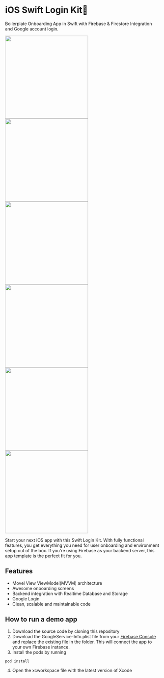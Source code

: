 # iOS Swift Login Kit📱

Boilerplate Onboarding App in Swift with Firebase & Firestore Integration and Google account login.

<p>
  <img src="https://user-images.githubusercontent.com/50784573/104917851-4ecf9600-59d7-11eb-9021-e0217a07ea1e.gif" Height=270/>
  <img src="https://user-images.githubusercontent.com/50784573/105037194-f8c72500-5aa0-11eb-8105-0426408ba1f0.png" Height=270/>
  <img src="https://user-images.githubusercontent.com/50784573/105037212-fe246f80-5aa0-11eb-8c05-497a2b0d10e4.png" Height=270/>
  <img src="https://user-images.githubusercontent.com/50784573/105037214-febd0600-5aa0-11eb-9c88-10e863289547.png" Height=270/>
  <img src="https://user-images.githubusercontent.com/50784573/105037215-ffee3300-5aa0-11eb-8b3e-5240fc2a15fa.png" Height=270/>
  <img src="https://user-images.githubusercontent.com/50784573/105037218-ffee3300-5aa0-11eb-90db-df9d76fe802c.png" Height=270/>
</p>

<p>
Start your next iOS app with this Swift Login Kit. With fully functional features, you get everything you need for user onboarding and environment setup out of the box. If you're using Firebase as your backend server, this app template is the perfect fit for you.
</p>

## Features

- Movel View ViewModel(MVVM) architecture
- Awesome onboarding screens
- Backend integration with Realtime Database and Storage
- Google Login
- Clean, scalable and maintainable code

## How to run a demo app

1. Download the source code by cloning this repository
2. Download the GoogleService-Info.plist file from your <a href="https://console.firebase.google.com">Firebase Console</a> and replace the existing file in the folder. This will connect the app to your own Firebase instance.
3. Install the pods by running

```
pod install
```

4. Open the xcworkspace file with the latest version of Xcode

